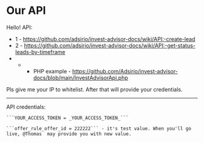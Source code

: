 # Our API

Hello! API:
* 1 - https://github.com/adsirio/invest-advisor-docs/wiki/API:-create-lead
* 2 - https://github.com/adsirio/invest-advisor-docs/wiki/API:-get-status-leads-by-timeframe
* * - PHP example - https://github.com/Adsirio/invest-advisor-docs/blob/main/InvestAdvisorApi.php

Pls give me your IP to whitelist. After that will provide your credentials.

---

API credentials:
```
```YOUR_ACCESS_TOKEN = _YOUR_ACCESS_TOKEN_```

```offer_rule_offer_id = 222222``` - it's test value. When you'll go live, @Thomas  may provide you with new value.
```
